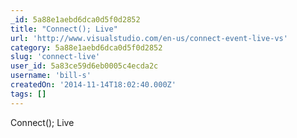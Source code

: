 ```yaml
---
_id: 5a88e1aebd6dca0d5f0d2852
title: "Connect(); Live"
url: 'http://www.visualstudio.com/en-us/connect-event-live-vs'
category: 5a88e1aebd6dca0d5f0d2852
slug: 'connect-live'
user_id: 5a83ce59d6eb0005c4ecda2c
username: 'bill-s'
createdOn: '2014-11-14T18:02:40.000Z'
tags: []
---
```


Connect(); Live
